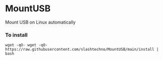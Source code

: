 # MountUSB
Mount USB on Linux automatically


### To install
`wget -qO- wget -qO- https://raw.githubusercontent.com/slashtechno/MountUSB/main/install | bash`
